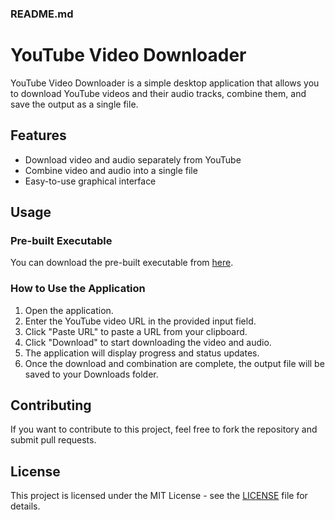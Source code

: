 ### README.md

# YouTube Video Downloader

YouTube Video Downloader is a simple desktop application that allows you to download YouTube videos and their audio tracks, combine them, and save the output as a single file.

## Features

- Download video and audio separately from YouTube
- Combine video and audio into a single file
- Easy-to-use graphical interface

## Usage

### Pre-built Executable

You can download the pre-built executable from [here](https://github.com/ExaellaSS/YouTube_Video_Downloader/releases/download/YTVD-1.0/YouTube_Video_Downloader.exe).
### How to Use the Application

1. Open the application.
2. Enter the YouTube video URL in the provided input field.
3. Click "Paste URL" to paste a URL from your clipboard.
4. Click "Download" to start downloading the video and audio.
5. The application will display progress and status updates.
6. Once the download and combination are complete, the output file will be saved to your Downloads folder.

## Contributing

If you want to contribute to this project, feel free to fork the repository and submit pull requests. 

## License

This project is licensed under the MIT License - see the [LICENSE](LICENSE) file for details.
